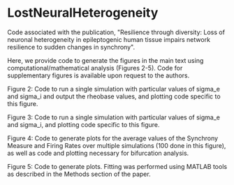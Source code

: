 # LostNeuralHeterogeneity
Code associated with the publication, "Resilience through diversity: Loss of neuronal heterogeneity in epileptogenic human tissue impairs network resilience to sudden changes in synchrony".

Here, we provide code to generate the figures in the main text using computational/mathematical analysis (Figures 2-5). Code for supplementary figures is available upon request to the authors.

Figure 2: Code to run a single simulation with particular values of sigma_e and sigma_i and output the rheobase values, and plotting code specific to this figure.

Figure 3: Code to run a single simulation with particular values of sigma_e and sigma_i, and plotting code specific to this figure.

Figure 4: Code to generate plots for the average values of the Synchrony Measure and Firing Rates over multiple simulations (100 done in this figure), as well as code and plotting necessary for bifurcation analysis.

Figure 5: Code to generate plots. Fitting was performed using MATLAB tools as described in the Methods section of the paper.

